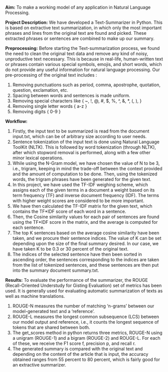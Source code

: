 **Aim:**
To make a working model of any application in Natural Language Processing.  

**Project Description:**
We have developed a Text-Summarizer in Python. This is based on extractive text summarization, in which only the most important phrases and lines from the original text are found and picked. These extracted phrases or sentences are combined to make up our summary.       

**Preprocessing:**
Before starting the Text-summarization process, we found the need to clean the original text data and remove any kind of noisy, unproductive text necessary. This is because in real-life, human-written text or phrases contain various special symbols, emojis, and short words, which do not provide any useful information for natural language processing.
Our pre-processing of the original text includes :
1. Removing punctuations such as period, comma, apostrophe, quotation, question, exclamation, etc. 
2. Spacing between words and sentences is made uniform. 
3. Removing special characters like { ~, !, @, #, $, %, ^, &, *, (, ), }
4. Removing single letter words { a-z }
5. Removing digits { 0-9 }

**Workflow:**
1. Firstly, the input text to be summarized is read from the document input.txt, which can be of arbitrary size according to user needs. 
2. Sentence tokenization of the input text is done using Natural Language ToolKit (NLTK). This is followed by word tokenization (through NLTK), after which stopword removal is performed, along with a few other minor lexical operations. 
3. While using the N-Gram model, we have chosen the value of N to be 3, i.e., trigram, keeping in mind the trade-off between the context provided and the amount of computation to be done. Then, using the tokenized words, the trigram phrases have been generated for the given text.  
4. In this project, we have used the TF-IDF weighing scheme, which assigns each of the given terms in a document a weight based on its term frequency (TF) and inverse document frequency (IDF). The terms with higher weight scores are considered to be more important. 
5. We have then calculated the TF-IDF matrix for the given text, which contains the TF*IDF score of each word in a sentence. 
6. Then, the Cosine similarity values for each pair of sentences are found using the TF*IDF score in the matrix, and the average is computed for each sentence. 
7. The top K sentences based on the average cosine similarity have been taken, and we procure their sentence indices. The value of K can be set depending upon the size of the final summary desired. In our case, we have taken K to be 0.3 or 30 percent of the original text. 
8. The indices of the selected sentence have then been sorted in ascending order, the sentences corresponding to the indices are taken from the list of tokenized sentences, and these sentences are then put into the summary document summary.txt. 

**Results:**
To evaluate the performance of the summarizer, the ROUGE (Recall-Oriented Understudy for Gisting Evaluation) set of metrics has been used. It is generally used for evaluating automatic summarization of texts as well as machine translations. 
1. ROUGE-N measures the number of matching ‘n-grams’ between our model-generated text and a ‘reference’. 
2. ROUGE-L measures the longest common subsequence (LCS) between our model output and reference, i.e., it counts the longest sequence of tokens that are shared between both. 
3. The get_scores method in python returns three metrics, ROUGE-N using a unigram (ROUGE-1) and a bigram (ROUGE-2) and ROUGE-L. For each of these, we receive the F1 score f, precision p, and recall r.
4. The generated summary is compared with the original text and depending on the content of the article that is input, the accuracy obtained ranges from 55 percent to 80 percent, which is fairly good for an extractive summarizer.                    
